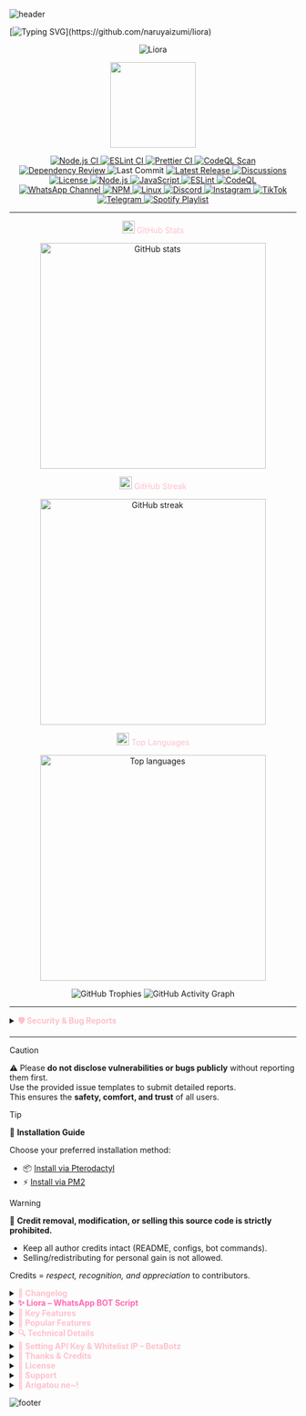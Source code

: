 ![header](https://capsule-render.vercel.app/api?type=waving&color=0:FFC0CB,50:FFE4E1,100:E6E6FA&height=250&section=header&text=Liora%20WhatsApp%20Bot&fontSize=55&fontAlignY=35&animation=twinkling&fontColor=ffffff)

[![Typing SVG](https://readme-typing-svg.herokuapp.com?size=25&duration=3500&pause=1000&color=FFC0CB&center=true&vCenter=true&width=800&lines=⚡+Fast.+Modular.+API-Powered.;🌍+Open-Source.+Flexible.+Developer-Friendly.;🔧+Clean+Code.+Easy+to+Extend.+Community-Driven.)](https://github.com/naruyaizumi/liora)

<div align="center">
  
![Liora](https://files.cloudkuimages.guru/images/405de5beff26.jpg)

<img src="https://raw.githubusercontent.com/innng/innng/master/assets/kyubey.gif" width="150" height="150" />
  
<!-- Project & Social Badges -->
<p align="center">
<!-- Workflows -->
<a href="https://github.com/naruyaizumi/liora/actions/workflows/node.js.yml">
  <img src="https://img.shields.io/github/actions/workflow/status/naruyaizumi/liora/node.js.yml?label=Node.js%20CI&style=for-the-badge&logo=github&logoColor=white&color=FFC0CB&labelColor=2F2F2F" alt="Node.js CI"/>
</a>
<a href="https://github.com/naruyaizumi/liora/actions/workflows/eslint.yml">
  <img src="https://img.shields.io/github/actions/workflow/status/naruyaizumi/liora/eslint.yml?label=ESLint&style=for-the-badge&logo=eslint&logoColor=white&color=FFC0CB&labelColor=2F2F2F" alt="ESLint CI"/>
</a>
<a href="https://github.com/naruyaizumi/liora/actions/workflows/prettier.yml">
  <img src="https://img.shields.io/github/actions/workflow/status/naruyaizumi/liora/prettier.yml?label=Prettier&style=for-the-badge&logo=prettier&logoColor=white&color=FFC0CB&labelColor=2F2F2F" alt="Prettier CI"/>
</a>
<a href="https://github.com/naruyaizumi/liora/actions/workflows/codeql.yml">
  <img src="https://img.shields.io/github/actions/workflow/status/naruyaizumi/liora/codeql.yml?label=CodeQL&style=for-the-badge&logo=github&logoColor=white&color=FFC0CB&labelColor=2F2F2F" alt="CodeQL Scan"/>
</a>
<a href="https://github.com/naruyaizumi/liora/actions/workflows/dependency-review.yml">
  <img src="https://img.shields.io/github/actions/workflow/status/naruyaizumi/liora/dependency-review.yml?label=Dependency%20Review&style=for-the-badge&logo=dependabot&logoColor=white&color=FFC0CB&labelColor=2F2F2F" alt="Dependency Review"/>
</a>
<!-- Repo Metadata -->
<img src="https://img.shields.io/github/last-commit/naruyaizumi/liora?style=for-the-badge&logo=git&logoColor=white&color=FFC0CB&labelColor=2F2F2F" alt="Last Commit"/>
<a href="https://github.com/naruyaizumi/liora/releases">
  <img src="https://img.shields.io/github/v/release/naruyaizumi/liora?style=for-the-badge&logo=github&logoColor=white&color=FFC0CB&labelColor=2F2F2F" alt="Latest Release"/>
</a>
<a href="https://github.com/naruyaizumi/liora/discussions">
  <img src="https://img.shields.io/github/discussions/naruyaizumi/liora?style=for-the-badge&logo=github&logoColor=white&color=FFC0CB&labelColor=2F2F2F" alt="Discussions"/>
</a>

<!-- License -->
<a href="https://www.apache.org/licenses/LICENSE-2.0">
  <img src="https://img.shields.io/badge/License-Apache%202.0-FFC0CB?style=for-the-badge&logo=apache&logoColor=white&labelColor=2F2F2F" alt="License"/>
</a>

<!-- Node.js Versions -->
<a href="https://nodejs.org/en">
  <img src="https://img.shields.io/badge/Node.js-v22%20|%2023%20|%2024-FFC0CB?style=for-the-badge&logo=node.js&logoColor=white&labelColor=2F2F2F" alt="Node.js"/>
</a>

<!-- JavaScript ESM -->
<a href="https://developer.mozilla.org/en-US/docs/Web/JavaScript">
  <img src="https://img.shields.io/badge/JavaScript-ESM-FFC0CB?style=for-the-badge&logo=javascript&logoColor=black&labelColor=2F2F2F" alt="JavaScript"/>
</a>

<!-- ESLint -->
<a href="https://eslint.org/">
  <img src="https://img.shields.io/badge/ESLint-Linting-FFC0CB?style=for-the-badge&logo=eslint&logoColor=white&labelColor=2F2F2F" alt="ESLint"/>
</a>

<!-- CodeQL -->
<a href="https://codeql.github.com/">
  <img src="https://img.shields.io/badge/CodeQL-Analysis-FFC0CB?style=for-the-badge&logo=github&logoColor=white&labelColor=2F2F2F" alt="CodeQL"/>
</a>

<!-- WhatsApp Channel -->
<a href="https://whatsapp.com/channel/0029Vb5vz4oDjiOfUeW2Mt03">
  <img src="https://img.shields.io/badge/WhatsApp-Channel-FFC0CB?style=for-the-badge&logo=whatsapp&logoColor=white&labelColor=2F2F2F" alt="WhatsApp Channel"/>
</a>

<!-- NPM -->
<a href="https://www.npmjs.com/">
  <img src="https://img.shields.io/badge/NPM-Package-FFC0CB?style=for-the-badge&logo=npm&logoColor=white&labelColor=2F2F2F" alt="NPM"/>
</a>

<!-- Linux -->
<a href="https://www.linux.org/">
  <img src="https://img.shields.io/badge/Linux-Server-FFC0CB?style=for-the-badge&logo=linux&logoColor=black&labelColor=2F2F2F" alt="Linux"/>
</a>

<!-- Discord (Community Link) -->
<a href="https://discord.gg/Ujphasn5">
  <img src="https://img.shields.io/badge/Discord-Community-FFC0CB?style=for-the-badge&logo=discord&logoColor=white&labelColor=2F2F2F" alt="Discord"/>
</a>

<!-- Instagram -->
<a href="https://instagram.com/naruyaizumi">
  <img src="https://img.shields.io/badge/Instagram-@naruyaizumi-FFC0CB?style=for-the-badge&logo=instagram&logoColor=white&labelColor=2F2F2F" alt="Instagram"/>
</a>

<!-- TikTok -->
<a href="https://tiktok.com/@naruyaizumi">
  <img src="https://img.shields.io/badge/TikTok-@naruyaizumi-FFC0CB?style=for-the-badge&logo=tiktok&logoColor=white&labelColor=2F2F2F" alt="TikTok"/>
</a>

<!-- Telegram -->
<a href="https://t.me/naruyaizumi">
  <img src="https://img.shields.io/badge/Telegram-@naruyaizumi-FFC0CB?style=for-the-badge&logo=telegram&logoColor=white&labelColor=2F2F2F" alt="Telegram"/>
</a>

<!-- Spotify Playlist -->
<a href="https://open.spotify.com/playlist/0j68uRJvay44fmcTnbJGPS?si=_1SyqT43T52i2QybhZyhAQ" target="_blank">
  <img src="https://img.shields.io/badge/Spotify-Izumi's%20Playlist-FFC0CB?style=for-the-badge&logo=spotify&logoColor=white&labelColor=2F2F2F" alt="Spotify Playlist" />
</a>

</p>

---

<!-- GitHub Stats -->
<span align="center" style="color:#FFC0CB;">
  <img src="https://img.icons8.com/fluency/48/combo-chart.png" width="22" />
  GitHub Stats
</span>
<p align="center">
  <img loading="lazy" width="396" src="https://github-readme-stats.vercel.app/api?username=naruyaizumi&show_icons=true&hide_border=true&bg_color=0D1117&title_color=FFC0CB&text_color=FFE4E1&icon_color=FFB6C1" alt="GitHub stats" />
</p>

<!-- GitHub Streak -->
<span align="center" style="color:#FFC0CB;">
  <img src="https://img.icons8.com/color/48/fire-element.png" width="22" />
  GitHub Streak
</span>
<p align="center">
  <img loading="lazy" width="396" src="https://streak-stats.demolab.com?user=naruyaizumi&hide_border=true&background=0D1117&ring=FFC0CB&fire=FFB6C1&currStreakNum=FFFFFF&sideNums=FFFFFF&currStreakLabel=FFC0CB&sideLabels=FFC0CB&dates=FFE4E1" alt="GitHub streak" />
</p>

<!-- Top Languages -->
<span align="center" style="color:#FFC0CB;">
  <img src="https://img.icons8.com/color/48/code-file.png" width="22" />
  Top Languages
</span>
<p align="center">
  <img loading="lazy" width="396" src="https://github-readme-stats.vercel.app/api/top-langs/?username=naruyaizumi&layout=compact&hide_border=true&bg_color=0D1117&title_color=FFC0CB&text_color=FFE4E1&icon_color=FFB6C1" alt="Top languages" />
</p>

<!-- GitHub Trophies -->
<img src="https://github-profile-trophy.vercel.app/?username=naruyaizumi&theme=juicyfresh&no-frame=true&margin-w=10&column=7" alt="GitHub Trophies" />

<!-- Activity Graph -->
<img src="https://github-readme-activity-graph.vercel.app/graph?username=naruyaizumi&bg_color=0D1117&hide_border=true&color=FFC0CB&line=FFB6C1&point=FFD1DC&area=FFE4E1" alt="GitHub Activity Graph" />

</div>

---

<details>
  <summary>
    <span style="display:inline; color:#FFC0CB; font-weight:bold;">
      🛡️ Security & Bug Reports
    </span>
  </summary>

  <p align="center">
    <a href="SECURITY.md">
      <img src="https://img.shields.io/badge/Report-Security_Issue-FFC0CB?style=for-the-badge&logo=github&logoColor=white&labelColor=2F2F2F" alt="Report Security Issue"/>
    </a>
    <a href="../../issues/new/choose">
      <img src="https://img.shields.io/badge/Report-Bug-FFC0CB?style=for-the-badge&logo=github&logoColor=white&labelColor=2F2F2F" alt="Report Bug"/>
    </a>
  </p>

We take security, stability, and the comfort of contributors very seriously.  
 If you discover a **vulnerability** or a **bug**, please report it responsibly through the following:

<details>
  <summary><b><span style="color:#FFC0CB;">Security Issues</span></b></summary>
  <a href="https://github.com/naruyaizumi/liora/blob/main/.github/SECURITY.md">
    <img src="https://img.shields.io/badge/Security-Policy-FFC0CB?style=for-the-badge&logo=github&logoColor=white&labelColor=2F2F2F" alt="Security Policy"/>
  </a>
</details>

  <details>
    <summary><b><span style="color:#FFC0CB;">Bug Reports</span></b></summary>
    <a href="../../issues/new?template=bug-report-id.md">
      <img src="https://img.shields.io/badge/Bug_Report-ID-FFC0CB?style=for-the-badge&logo=github&logoColor=white&labelColor=2F2F2F" alt="Bug Report ID"/>
    </a>  
    <a href="../../issues/new?template=bug-report-us.md">
      <img src="https://img.shields.io/badge/Bug_Report-EN-FFC0CB?style=for-the-badge&logo=github&logoColor=white&labelColor=2F2F2F" alt="Bug Report EN"/>
    </a>
  </details>
</details>

---

> [!CAUTION]  
> ⚠️ Please **do not disclose vulnerabilities or bugs publicly** without reporting them first.  
> Use the provided issue templates to submit detailed reports.  
> This ensures the **safety, comfort, and trust** of all users.

> [!TIP]  
> 🚀 **Installation Guide**
>
> Choose your preferred installation method:
>
> - 📦 [Install via Pterodactyl](.github/INSTALLATION/PTERODACTYL.md)
> - ⚡ [Install via PM2](.github/INSTALLATION/PM2.md)

> [!WARNING]  
> 🚨 **Credit removal, modification, or selling this source code is strictly prohibited.**
>
> - Keep all author credits intact (README, configs, bot commands).
> - Selling/redistributing for personal gain is not allowed.
>
> Credits = _respect, recognition, and appreciation_ to contributors.

<details>
  <summary>
    <span style="display:inline; color:#FFC0CB; font-weight:bold;">
      📌 Changelog
    </span>
  </summary>

  <p align="center">
    <a href="https://keepachangelog.com/">
      <img src="https://img.shields.io/badge/Keep_a-Changelog-FFC0CB?style=for-the-badge&logo=none&labelColor=2F2F2F" alt="Keep a Changelog"/>
    </a>
    <a href="https://semver.org/">
      <img src="https://img.shields.io/badge/SemVer-2.0.0-FFC0CB?style=for-the-badge&logo=semver&logoColor=white&labelColor=2F2F2F" alt="Semantic Versioning"/>
    </a>
    <a href="https://github.com/naruyaizumi/liora/releases">
      <img src="https://img.shields.io/github/v/release/naruyaizumi/liora?style=for-the-badge&logo=github&logoColor=white&color=FFC0CB&labelColor=2F2F2F" alt="GitHub Releases"/>
    </a>
  </p>

This project follows
<a href="https://semver.org/"><b>Semantic Versioning</b></a>
to manage releases.  
 All new features, improvements, bug fixes, and deprecated changes are documented in detail in
<a href="https://github.com/naruyaizumi/liora/blob/main/.github/CHANGELOG.md"><b>CHANGELOG.md</b></a>.

</details>

<details>
  <summary>
    <span style="display:inline; color:#FF69B4; font-weight:bold;">
     ✨ Liora – WhatsApp BOT Script
    </span>
  </summary>

  <link href="https://fonts.googleapis.com/css2?family=Fira+Code:wght@500&family=Pacifico&display=swap" rel="stylesheet">

  <div align="center" style="font-family: 'Pacifico', cursive; color:#FF69B4; font-size:34px; font-weight:bold; margin:15px 0;">
    <img src="https://readme-typing-svg.herokuapp.com?size=28&duration=3500&color=FFC0CB&center=true&vCenter=true&width=600&lines=✨+Liora+–+WhatsApp+BOT+Script" alt="Typing SVG" />
  </div>

  <p align="center" style="font-family: 'Fira Code', monospace; font-size:16px; color:#eaeaea;">
    Liora is a WhatsApp Multi-Device bot script built for everyone — from curious learners to professional developers.  
    It provides a <b>solid foundation</b> with a modular architecture, making it easy to customize, extend, and scale.
  </p>

  <p style="font-family: 'Fira Code', monospace; font-size:15px; color:#d1d1d1;">
    Designed with performance and clarity in mind, Liora empowers you to build bots that are:
  </p>

  <ul style="font-family: 'Fira Code', monospace; font-size:15px; color:#f5f5f5; list-style:none;">
    <li>
      <img src="https://img.icons8.com/color/24/rocket--v1.png" width="20" style="vertical-align:middle;"/>
      <b>Lightweight & Fast</b> → optimized for speed and stability
    </li>
    <li>
      <img src="https://img.icons8.com/color/24/puzzle.png" width="20" style="vertical-align:middle;"/>
      <b>Modular & Extensible</b> → add or remove features with ease
    </li>
    <li>
      <img src="https://img.icons8.com/color/24/satellite.png" width="20" style="vertical-align:middle;"/>
      <b>API-Ready</b> → connect with external services or your own logic
    </li>
    <li>
      <img src="https://img.icons8.com/color/24/idea.png" width="20" style="vertical-align:middle;"/>
      <b>Developer-Friendly</b> → clean structure, well-documented, and open for contributions
    </li>
  </ul>

  <p style="font-family: 'Fira Code', monospace; font-size:15px; color:#eaeaea;">
    Whether you want to <b>experiment, learn, or deploy a production bot</b>,  
    Liora is here as your reliable starting point.
  </p>
</details>

<details>
  <summary>
    <span style="display:inline; color:#FFC0CB; font-weight:bold;">
      📁 Key Features
    </span>
  </summary>

  <ul>
    <li>
      <img src="https://img.icons8.com/color/48/unlock-2.png" width="20" style="vertical-align:middle;"/>
      <b>Full Open Source</b> — 100% transparent, no obfuscation or locked code.
    </li>
    <li>
      <img src="https://img.icons8.com/color/48/puzzle.png" width="20" style="vertical-align:middle;"/>
      <b>Modular Architecture</b> — every feature is standalone, simple to add, remove, or customize.
    </li>
    <li>
      <img src="https://img.icons8.com/color/48/lightning-bolt.png" width="20" style="vertical-align:middle;"/>
      <b>Lightweight Build</b> — only ~200MB with dependencies, optimized for performance.
    </li>
    <li>
      <img src="https://img.icons8.com/color/48/document.png" width="20" style="vertical-align:middle;"/>
      <b>Modern JavaScript (ESM)</b> — clean codebase with ES Modules for clarity and compatibility.
    </li>
    <li>
      <img src="https://img.icons8.com/color/48/nodejs.png" width="20" style="vertical-align:middle;"/>
      <b>Node.js v22+ Ready</b> — built to run on the latest Node.js (22, 23, 24).
    </li>
    <li>
      <img src="https://img.icons8.com/color/48/package.png" width="20" style="vertical-align:middle;"/>
      <b>Minimal Dependencies</b> — deploy smoothly even on low-spec VPS.
    </li>
    <li>
      <img src="https://img.icons8.com/color/48/rocket.png" width="20" style="vertical-align:middle;"/>
      <b>Easy Deployment</b> — works seamlessly with PM2, Pterodactyl, or your favorite process manager.
    </li>
  </ul>

</details>

<details>
  <summary>
    <span style="display:inline; color:#FFC0CB; font-weight:bold;">
     🎯 Popular Features
    </span>
  </summary>

  <ul>
    <li>
      <img src="https://img.icons8.com/color/48/video.png" width="20" style="vertical-align:middle;"/>
      <b>Media Downloader</b> — fetch videos, audio, and files from multiple platforms.
    </li>
    <li>
      <img src="https://img.icons8.com/color/48/speech-bubble-with-dots.png" width="20" style="vertical-align:middle;"/>
      <b>Interactive Commands</b> — menus, buttons, and reactions for better UX.
    </li>
    <li>
      <img src="https://img.icons8.com/color/48/artificial-intelligence.png" width="20" style="vertical-align:middle;"/>
      <b>AI Integrations</b> — connect with AI tools for smarter automation.
    </li>
    <li>
      <img src="https://img.icons8.com/color/48/security-configuration.png" width="20" style="vertical-align:middle;"/>
      <b>Group Moderation</b> — tools for admins to manage communities easily.
    </li>
    <li>
      <img src="https://img.icons8.com/color/48/server.png" width="20" style="vertical-align:middle;"/>
      <b>Server Utilities</b> — system info, monitoring, and useful admin commands.
    </li>
  </ul>
</details>

<details>
  <summary>
    <span style="display:inline; color:#FFC0CB; font-weight:bold;">
      🔍 Technical Details
    </span>
  </summary>

  <table>
    <tr>
      <td><b>Script Name</b></td>
      <td><img src="https://img.shields.io/badge/Liora-FFC0CB?style=for-the-badge&labelColor=2F2F2F"/></td>
    </tr>
    <tr>
      <td><b>Framework</b></td>
      <td><img src="https://img.shields.io/badge/@itsukichann%2Fbaileys-FFC0CB?style=for-the-badge&labelColor=2F2F2F"/></td>
    </tr>
    <tr>
      <td><b>Language</b></td>
      <td><img src="https://img.shields.io/badge/JavaScript%20(ESM)-FFC0CB?style=for-the-badge&logo=javascript&logoColor=white&labelColor=2F2F2F"/></td>
    </tr>
    <tr>
      <td><b>Runtime</b></td>
      <td><img src="https://img.shields.io/badge/Node.js%20v22%2F23%2F24-FFC0CB?style=for-the-badge&logo=node.js&logoColor=white&labelColor=2F2F2F"/></td>
    </tr>
    <tr>
      <td><b>Package Manager</b></td>
      <td><img src="https://img.shields.io/badge/npm%20%7C%20yarn%20%7C%20pnpm-FFC0CB?style=for-the-badge&logo=npm&logoColor=white&labelColor=2F2F2F"/></td>
    </tr>
    <tr>
      <td><b>License</b></td>
      <td><img src="https://img.shields.io/badge/Apache%202.0-FFC0CB?style=for-the-badge&logo=apache&logoColor=white&labelColor=2F2F2F"/></td>
    </tr>
  </table>
</details>

<details>
  <summary>
    <span style="color:#FFC0CB; font-weight:bold;">
      🔐 Setting API Key & Whitelist IP – BetaBotz
    </span>
  </summary>

**Getting Started**

  <ol>
    <li>Visit: <a href="https://api.betabotz.eu.org">api.betabotz.eu.org</a></li>
    <li>Log in with your registered phone number + email.</li>
  </ol>

  <details>
    <summary><span style="color:#FFC0CB; font-weight:bold;">Obtain Your API Key</span></summary>
    <ol>
      <li>Go to the <b>Profile</b> menu.</li>
      <li>Copy the <code>Apikey</code> value, e.g. <code>liora</code>.</li>
    </ol>
  </details>

  <details>
    <summary><span style="color:#FFC0CB; font-weight:bold;">Whitelist IP (Required)</span></summary>

   <details>
     <summary><span style="color:#FFC0CB; font-weight:bold;">Step 1 – Go to Dashboard</span></summary>
     <img src="https://files.catbox.moe/l0j028.jpg" width="600"/><br/>
     Log in at <a href="https://betabotz.eu.org">Betabotz Dashboard</a>, then click the profile icon (top-right).
   </details>

   <details>
     <summary><span style="color:#FFC0CB; font-weight:bold;">Step 2 – Open Settings</span></summary>
     <img src="https://files.catbox.moe/8rgwhf.jpg" width="600"/><br/>
     Scroll down, find <b>Settings</b>, then click the <b>Choose an option</b> dropdown.
   </details>

   <details>
     <summary><span style="color:#FFC0CB; font-weight:bold;">Step 3 – Select “Whitelist IP”</span></summary>
     <img src="https://files.catbox.moe/o7y7xk.jpg" width="600"/><br/>
     From the options, select <b>Whitelist IP</b> (bottom).
   </details>

   <details>
     <summary><span style="color:#FFC0CB; font-weight:bold;">Step 4 – Enter Your IP Address</span></summary>
     <img src="https://files.catbox.moe/j5rj89.jpg" width="600"/><br/>
     Enter your VPS IP, e.g. <code>103.145.13.42</code>. You can add up to <b>5</b> IP addresses.
   </details>

   <details>
     <summary><span style="color:#FFC0CB; font-weight:bold;">Step 5 – Add to Whitelist</span></summary>
     <img src="https://files.catbox.moe/qfddyc.jpg" width="600"/><br/>
     Click the green <b>Add to Whitelist</b> button. If successful, you’ll see:
     <blockquote><i>IP successfully added to whitelist</i></blockquote>
   </details>
  </details>

  <details>
    <summary><span style="color:#FFC0CB; font-weight:bold;">Tips</span></summary>
    <ul>
      <li>Check IPv4: <code>curl -s ipv4.icanhazip.com</code></li>
      <li>Check IPv6: <code>curl -s ipv6.icanhazip.com</code></li>
      <li>Max allowed: <b>5 IPs</b></li>
      <li>Need more? Contact BetaBotz admin.</li>
      <li>IPv4 example: <code>103.145.13.42</code></li>
      <li>IPv6 example: <code>2401:db00:3020:xxxx:xxxx:xxxx:xxxx:xxxx</code></li>
    </ul>
  </details>
</details>

<details>
  <summary><span style="color:#FFC0CB; font-weight:bold;">💝 Thanks & Credits</span></summary>

We sincerely thank the following parties who have been instrumental in the development and continuity of **Liora**:

  <details>
    <summary><span style="color:#FFC0CB; font-weight:bold;">Project Roles</span></summary>
    <p align="center">
      <a href="https://linkbio.co/naruyaizumi">
        <img src="https://img.shields.io/badge/Founder-Naruya%20Izumi-FFC0CB?style=for-the-badge&logo=github&logoColor=white&labelColor=2F2F2F"/>
      </a>
      <a href="https://wa.me/6281398961382">
        <img src="https://img.shields.io/badge/Owner-SXZnightmar-FFC0CB?style=for-the-badge&logo=whatsapp&logoColor=white&labelColor=2F2F2F"/>
      </a>
      <a href="https://wa.me/6287831816747">
        <img src="https://img.shields.io/badge/Developer-Alfi%20Dev-FFC0CB?style=for-the-badge&logo=whatsapp&logoColor=white&labelColor=2F2F2F"/>
      </a>
      <a href="https://wa.me/6281239621820">
        <img src="https://img.shields.io/badge/Developer-Zhan%20Dev-FFC0CB?style=for-the-badge&logo=whatsapp&logoColor=white&labelColor=2F2F2F"/>
      </a>
    </p>
  </details>

<details>
  <summary><span style="color:#FFC0CB; font-weight:bold;">Libraries & Frameworks</span></summary>
  <p align="center">
    <a href="https://github.com/Itsukichann/Baileys">
      <img src="https://img.shields.io/badge/@itsukichann/baileys-2F2F2F?style=for-the-badge&logo=github&logoColor=white&labelColor=0366d6"/>
    </a>
  </p>
  <p align="justify">
    This project utilizes <b>@itsukichann/baileys</b> as its primary foundation due to its stability, compatibility, 
    and flexibility in integrating WhatsApp features into the bot. 
    Baileys provides up-to-date protocol support, enabling rapid development, 
    seamless feature integration, and long-term maintainability without the need 
    to build an entire stack from scratch.
  </p>
</details>

<details>
  <summary><span style="color:#FFC0CB; font-weight:bold;">Public API Providers</span></summary>
  <p align="center">
    <a href="https://api.betabotz.eu.org">
      <img src="https://img.shields.io/badge/BetaBotz_API-2F2F2F?style=for-the-badge&logo=postman&logoColor=white&labelColor=00BFFF"/>
    </a>
    <a href="https://cloudkuimages.guru">
      <img src="https://img.shields.io/badge/CloudKuImages-2F2F2F?style=for-the-badge&logo=icloud&logoColor=white&labelColor=FF8C00"/>
    </a>
    <a href="https://api.nekolabs.my.id">
      <img src="https://img.shields.io/badge/NekoLabs_API-2F2F2F?style=for-the-badge&logo=swagger&logoColor=white&labelColor=8A2BE2"/>
    </a>
    <a href="https://data.bmkg.go.id">
      <img src="https://img.shields.io/badge/BMKG_Data-2F2F2F?style=for-the-badge&logo=cloudflare&logoColor=white&labelColor=32CD32"/>
    </a>
  </p>
  <p align="center">
    <a href="https://catbox.moe">
      <img src="https://img.shields.io/badge/Catbox_Uploader-2F2F2F?style=for-the-badge&logo=dropbox&logoColor=white&labelColor=FF4500"/>
    </a>
    <a href="https://uguu.se">
      <img src="https://img.shields.io/badge/Uguu_Uploader-2F2F2F?style=for-the-badge&logo=nextcloud&logoColor=white&labelColor=1E90FF"/>
    </a>
    <a href="https://qu.ax">
      <img src="https://img.shields.io/badge/Quax_Uploader-2F2F2F?style=for-the-badge&logo=drive&logoColor=white&labelColor=FF1493"/>
    </a>
    <a href="https://put.icu">
      <img src="https://img.shields.io/badge/Puticu_Uploader-2F2F2F?style=for-the-badge&logo=google-drive&logoColor=white&labelColor=FFD700"/>
    </a>
    <a href="https://tmpfiles.org">
      <img src="https://img.shields.io/badge/Tmpfiles_Uploader-2F2F2F?style=for-the-badge&logo=vercel&logoColor=white&labelColor=00CED1"/>
    </a>
    <a href="https://cdn.yupra.my.id">
      <img src="https://img.shields.io/badge/YupraCDN_Uploader-2F2F2F?style=for-the-badge&logo=fastly&logoColor=white&labelColor=7FFF00"/>
    </a>
  </p>
</details>

  <details>
    <summary><span style="color:#FFC0CB; font-weight:bold;">AI Assistance</span></summary>
    <p align="center">
      <img src="https://img.shields.io/badge/OpenAI-ChatGPT-412991?style=for-the-badge&logo=openai&logoColor=white"/>
      <img src="https://img.shields.io/badge/Google-Gemini-4285F4?style=for-the-badge&logo=google&logoColor=white"/>
      <img src="https://img.shields.io/badge/GitHub-Copilot-181717?style=for-the-badge&logo=github&logoColor=white"/>
    </p>
  </details>

  <details>
    <summary><span style="color:#FFC0CB; font-weight:bold;">Environment & Deployment</span></summary>

| Category            | Tools / Platforms             |
| ------------------- | ----------------------------- |
| **Runtime**         | Node.js v22 / v23 / v24       |
| **Language**        | JavaScript (ESM)              |
| **Package Manager** | npm / yarn / pnpm             |
| **Process Manager** | PM2 / Pterodactyl             |
| **VPS**             | Hostinger, DigitalOcean, etc. |

  </details>

  <details>
    <summary><span style="color:#FFC0CB; font-weight:bold;">Personal Acknowledgements</span></summary>
    <ul>
      <li><b>God Almighty</b> — for all blessings and guidance</li>
      <li><b>Parents & Family</b> — for moral support and encouragement</li>
      <li><b>Community & Users</b> — for trust, feedback, and contributions</li>
    </ul>
  </details>

</details>

<details>
  <summary>
    <span style="color:#FFC0CB; font-weight:bold;">
      📜 License
    </span>
  </summary>

  <p style="font-family: 'Fira Code', monospace; color:#eaeaea;">
    This project is licensed under the 
    <b><a href="https://opensource.org/licenses/Apache-2.0" style="color:#FF69B4;">Apache License 2.0</a></b> — 
    see the <a href="LICENSE" style="color:#FF69B4;">LICENSE</a> file for details.  
    (OSI Approved License)
  </p>

  <blockquote style="font-family: 'Fira Code', monospace; color:#d1d1d1;">
    Please remember to give proper <b>credit to contributors</b>  
    and <b>do not rebrand or resell</b> this project as your own.
  </blockquote>
</details>

<details>
  <summary>
    <span style="color:#FFC0CB; font-weight:bold;">
      💖 Support
    </span>
  </summary>

  <p align="center">

  <a href="https://ko-fi.com/naruyaizumi" target="_blank">
    <img src="https://storage.ko-fi.com/cdn/kofi3.png?v=3" width="180" alt="Support me on Ko-fi"/>
  </a>

  <a href="https://trakteer.id/naruyaizumi" target="_blank">
    <img src="https://trakteer.id/images/mix/navbar-logo-lite.png" width="160" alt="Dukung saya di Trakteer"/>
  </a>

  <a href="https://saweria.co/naruyaizumi" target="_blank">
    <img src="https://user-images.githubusercontent.com/26188697/180601310-e82c63e4-412b-4c36-b7b5-7ba713c80380.png" width="160" alt="Donasi via Saweria"/>
  </a>

  </p>

  <p align="center">
    <img src="https://readme-typing-svg.demolab.com?font=Fira+Code&weight=600&size=20&duration=3000&pause=1000&color=FF69B4&center=true&vCenter=true&width=500&lines=Your+support+keeps+this+project+alive!;Thank+you+for+helping+me+grow" alt="Support Typing Animation"/>
  </p>
</details>

<details>
  <summary>
    <span style="display:inline; color:#FFC0CB; font-weight:bold;">
      🌸 Arigatou ne~!
    </span>
  </summary>

  <p align="center" style="font-size:16px; color:#eaeaea;">
    Hopefully everything you've read here can be useful for your projects and experiments.  
    If something is still unclear, feel free to connect through our community and socials.
  </p>

  <blockquote align="center" style="font-size:15px; color:#d1d1d1;">
    This documentation was written out of <b>coding enthusiasm</b>,  
    <b>open-source spirit</b>, and as a gentle reminder:  
    <i>don’t forget to eat</i> 🍓
  </blockquote>
</details>

![footer](https://capsule-render.vercel.app/api?type=waving&color=0:FFC0CB,50:FFE4E1,100:E6E6FA&height=150&section=footer)
